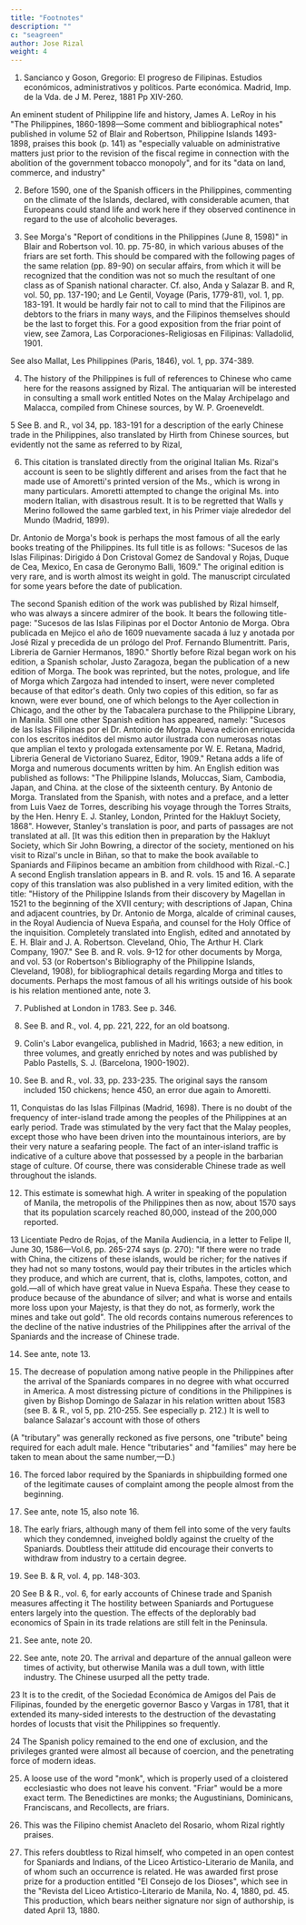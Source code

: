 ```yaml
---
title: "Footnotes"
description: ""
c: "seagreen"
author: Jose Rizal
weight: 4
---
```



1. Sancianco y Goson, Gregorio: El progreso de Filipinas. Estudios económicos, administrativos y políticos. Parte económica. Madrid, Imp. de la Vda. de J M. Perez, 1881 Pp XIV-260.

An eminent student of Philippine life and history, James A. LeRoy in his "The Philippines, 1860-1898—Some comment and bibliographical notes" published in volume 52 of Blair and Robertson, Philippine Islands 1493-1898, praises this book (p. 141) as "especially valuable on administrative matters just prior to the revision of the fiscal regime in connection with the abolition of the government tobacco monopoly", and for its "data on land, commerce, and industry"

2. Before 1590, one of the Spanish officers in the Philippines, commenting on the climate of the Islands, declared, with considerable acumen, that Europeans could stand life and work here if they observed continence in regard to the use of alcoholic beverages.

3. See Morga's "Report of conditions in the Philippines (June 8, 1598)" in Blair and Robertson vol. 10. pp. 75-80, in which various abuses of the friars are set forth. This should be compared with the following pages of the same relation (pp. 89-90) on secular affairs, from which it will be recognized that the condition was not so much the resultant of one class as of Spanish national character. Cf. also, Anda y Salazar B. and R, vol. 50, pp. 137-190; and Le Gentil, Voyage (Paris, 1779-81), vol. 1, pp. 183-191. It would be hardly fair not to call to mind that the Filipinos are debtors to the friars in many ways, and the Filipinos themselves should be the last to forget this. For a good exposition from the friar point of view, see Zamora, Las Corporaciones-Religiosas en Filipinas: Valladolid, 1901.

See also Mallat, Les Philippines (Paris, 1846), vol. 1, pp. 374-389.

4. The history of the Philippines is full of references to Chinese who came here for the reasons assigned by Rizal. The antiquarian will be interested in consulting a small work entitled Notes on the Malay Archipelago and Malacca, compiled from Chinese sources, by W. P. Groeneveldt.

5 See B. and R., vol 34, pp. 183-191 for a description of the early Chinese trade in the Philippines, also translated by Hirth from Chinese sources, but evidently not the same as referred to by Rizal,

6. This citation is translated directly from the original Italian Ms. Rizal's account is seen to be slightly different and arises from the fact that he made use of Amoretti's printed version of the Ms., which is wrong in many particulars. Amoretti attempted to change the original Ms. into modern Italian, with disastrous result. It is to be regretted that Walls y Merino followed the same garbled text, in his Primer viaje alrededor del Mundo (Madrid, 1899).

Dr. Antonio de Morga's book is perhaps the most famous of all the early books treating of the Philippines. Its full title is as follows: "Sucesos de las Islas Filipinas: Dirigido á Don Cristoval Gomez de Sandoval y Rojas, Duque de Cea, Mexico, En casa de Geronymo Balli, 1609." The original edition is very rare, and is worth almost its weight in gold. The manuscript circulated for some years before the date of publication.

The second Spanish edition of the work was published by Rizal himself, who was always a sincere admirer of the book. It bears the following title-page: "Sucesos de las Islas Filipinas por el Doctor Antonio de Morga. Obra publicada en Mejico el año de 1609 nuevamente sacada á luz y anotada por José Rizal y precedida de un prólogo del Prof. Fernando Blumentritt. Paris, Libreria de Garnier Hermanos, 1890." Shortly before Rizal began work on his edition, a Spanish scholar, Justo Zaragoza, began the publication of a new edition of Morga. The book was reprinted, but the notes, prologue, and life of Morga which Zargoza had intended to insert, were never completed because of that editor's death. Only two copies of this edition, so far as known, were ever bound, one of which belongs to the Ayer collection in Chicago, and the other by the Tabacalera purchase to the Philippine Library, in Manila. Still one other Spanish edition has appeared, namely: "Sucesos de las Islas Filipinas por el Dr. Antonio de Morga. Nueva edición enriquecida con los escritos inéditos del mismo autor ilustrada con numerosas notas que amplian el texto y prologada extensamente por W. E. Retana, Madrid, Libreria General de Victoriano Suarez, Editor, 1909." Retana adds a life of Morga and numerous documents written by him. An English edition was published as follows: "The Philippine Islands, Moluccas, Siam, Cambodia, Japan, and China. at the close of the sixteenth century. By Antonio de Morga. Translated from the Spanish, with notes and a preface, and a letter from Luis Vaez de Torres, describing his voyage through the Torres Straits, by the Hen. Henry E. J. Stanley, London, Printed for the Hakluyt Society, 1868". However, Stanley's translation is poor, and parts of passages are not translated at all. [It was this edition then in preparation by the Hakluyt Society, which Sir John Bowring, a director of the society, mentioned on his visit to Rizal's uncle in Biñan, so that to make the book available to Spaniards and Filipinos became an ambition from childhood with Rizal.-C.] A second English translation appears in B. and R. vols. 15 and 16. A separate copy of this translation was also published in a very limited edition, with the title: "History of the Philippine Islands from their discovery by Magellan in 1521 to the beginning of the XVII century; with descriptions of Japan, China and adjacent countries, by Dr. Antonio de Morga, alcalde of criminal causes, in the Royal Audiencia of Nueva España, and counsel for the Holy Office of the inquisition. Completely translated into English, edited and annotated by E. H. Blair and J. A. Robertson. Cleveland, Ohio, The Arthur H. Clark Company, 1907." See B. and R. vols. 9-12 for other documents by Morga, and vol. 53 (or Robertson's Bibliography of the Philippine Islands, Cleveland, 1908), for bibliographical details regarding Morga and titles to documents. Perhaps the most famous of all his writings outside of his book is his relation mentioned ante, note 3.

7. Published at London in 1783. See p. 346.

8. See B. and R., vol. 4, pp. 221, 222, for an old boatsong.

9. Colin's Labor evangelica, published in Madrid, 1663; a new edition, in three volumes, and greatly enriched by notes and was published by Pablo Pastells, S. J. (Barcelona, 1900-1902).

10. See B. and R., vol. 33, pp. 233-235. The original says the ransom included 150 chickens; hence 450, an error due again to Amoretti.

11, Conquistas do las Islas Fillpinas (Madrid, 1698). There is no doubt of the frequency of inter-island trade among the peoples of the Philippines at an early period. Trade was stimulated by the very fact that the Malay peoples, except those who have been driven into the mountainous interiors, are by their very nature a seafaring people. The fact of an inter-island traffic is indicative of a culture above that possessed by a people in the barbarian stage of culture. Of course, there was considerable Chinese trade as well throughout the islands.

12. This estimate is somewhat high. A writer in speaking of the population of Manila, the metropolis of the Philippines then as now, about 1570 says that its population scarcely reached 80,000, instead of the 200,000 reported.

13 Licentiate Pedro de Rojas, of the Manila Audiencia, in a letter to Felipe II, June 30, 1586—Vol.6, pp. 265-274 says (p. 270): "If there were no trade with China, the citizens of these islands, would be richer; for the natives if they had not so many tostons, would pay their tributes in the articles which they produce, and which are current, that is, cloths, lampotes, cotton, and gold.—all of which have great value in Nueva España. These they cease to produce because of the abundance of silver; and what is worse and entails more loss upon your Majesty, is that they do not, as formerly, work the mines and take out gold". The old records contains numerous references to the decline of the native industries of the Philippines after the arrival of the Spaniards and the increase of Chinese trade.

14. See ante, note 13.

15. The decrease of population among native people in the Philippines after the arrival of the Spaniards compares in no degree with what occurred in America. A most distressing picture of conditions in the Philippines is given by Bishop Domingo de Salazar in his relation written about 1583 (see B. & R., vol 5, pp. 210-255. See especially p. 212.) It is well to balance Salazar's account with those of others

(A "tributary" was generally reckoned as five persons, one "tribute" being required for each adult male. Hence "tributaries" and "families" may here be taken to mean about the same number,—D.)

16. The forced labor required by the Spaniards in shipbuilding formed one of the legitimate causes of complaint among the people almost from the beginning.

17. See ante, note 15, also note 16.

18. The early friars, although many of them fell into some of the very faults which they condemned, inveighed boldly against the cruelty of the Spaniards. Doubtless their attitude did encourage their converts to withdraw from industry to a certain degree.

19. See B. & R, vol. 4, pp. 148-303.

20 See B & R., vol. 6, for early accounts of Chinese trade and Spanish measures affecting it The hostility between Spaniards and Portuguese enters largely into the question. The effects of the deplorably bad economics of Spain in its trade relations are still felt in the Peninsula.

21. See ante, note 20.

22. See ante, note 20. The arrival and departure of the annual galleon were times of activity, but otherwise Manila was a dull town, with little industry. The Chinese usurped all the petty trade.

23 It is to the credit, of the Sociedad Económica de Amigos del Pais de Filipinas, founded by the energetic governor Basco y Vargas in 1781, that it extended its many-sided interests to the destruction of the devastating hordes of locusts that visit the Philippines so frequently.

24 The Spanish policy remained to the end one of exclusion, and the privileges granted were almost all because of coercion, and the penetrating force of modern ideas.

25. A loose use of the word "monk", which is properly used of a cloistered ecclesiastic who does not leave his convent. "Friar" would be a more exact term. The Benedictines are monks; the Augustinians, Dominicans, Franciscans, and Recollects, are friars.

26. This was the Filipino chemist Anacleto del Rosario, whom Rizal rightly praises.

27. This refers doubtless to Rizal himself, who competed in an open contest for Spaniards and Indians, of the Liceo Artistico-Literario de Manila, and of whom such an occurrence is related. He was awarded first prose prize for a production entitled "El Consejo de los Dioses", which see in the "Revista del Liceo Artistico-Literario de Manila, No. 4, 1880, pd. 45. This production, which bears neither signature nor sign of authorship, is dated April 13, 1880.


